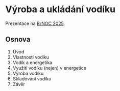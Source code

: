 # Výroba a ukládání vodíku

Prezentace na [BrNOC 2025](https://brnoc.cz/).

## Osnova
1. Úvod
2. Vlastnosti vodíku
3. Vodík a energetika
4. Využití vodíku (nejen) v energetice
5. Výroba vodíku
6. Skladování vodíku
7. Závěr
